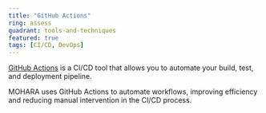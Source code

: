 ```yaml
---
title: "GitHub Actions"
ring: assess
quadrant: tools-and-techniques
featured: true
tags: [CI/CD, DevOps]
---
```


[GitHub Actions](https://github.com/features/actions) is a CI/CD tool that allows you to automate your build, test, and deployment pipeline.

MOHARA uses GitHub Actions to automate workflows, improving efficiency and reducing manual intervention in the CI/CD process.
